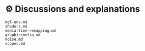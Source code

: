 # ⚙️ Discussions and explanations

```{toctree}
ngl-env.md
shaders.md
media-time-remapping.md
graphicconfig.md
noise.md
scopes.md
```